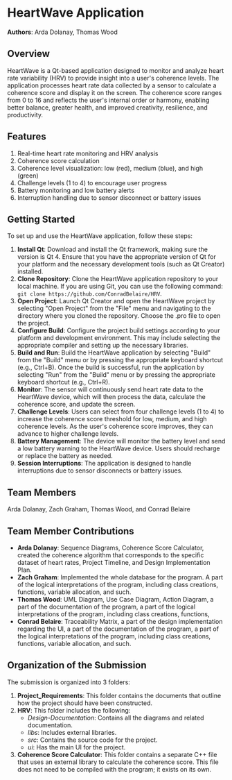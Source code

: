 # HeartWave Application

**Authors**: Arda Dolanay, Thomas Wood

## Overview

HeartWave is a Qt-based application designed to monitor and analyze heart rate variability (HRV) to provide insight into a user's coherence levels. The application processes heart rate data collected by a sensor to calculate a coherence score and display it on the screen. The coherence score ranges from 0 to 16 and reflects the user's internal order or harmony, enabling better balance, greater health, and improved creativity, resilience, and productivity.

## Features

1. Real-time heart rate monitoring and HRV analysis
2. Coherence score calculation
3. Coherence level visualization: low (red), medium (blue), and high (green)
4. Challenge levels (1 to 4) to encourage user progress
5. Battery monitoring and low battery alerts
6. Interruption handling due to sensor disconnect or battery issues

## Getting Started

To set up and use the HeartWave application, follow these steps:

1. **Install Qt**: Download and install the Qt framework, making sure the version is Qt 4. Ensure that you have the appropriate version of Qt for your platform and the necessary development tools (such as Qt Creator) installed.
2. **Clone Repository**: Clone the HeartWave application repository to your local machine. If you are using Git, you can use the following command: `git clone https://github.com/ConradBelaire/HRV`.
3. **Open Project**: Launch Qt Creator and open the HeartWave project by selecting "Open Project" from the "File" menu and navigating to the directory where you cloned the repository. Choose the .pro file to open the project.
4. **Configure Build**: Configure the project build settings according to your platform and development environment. This may include selecting the appropriate compiler and setting up the necessary libraries.
5. **Build and Run**: Build the HeartWave application by selecting "Build" from the "Build" menu or by pressing the appropriate keyboard shortcut (e.g., Ctrl+B). Once the build is successful, run the application by selecting "Run" from the "Build" menu or by pressing the appropriate keyboard shortcut (e.g., Ctrl+R).
6. **Monitor**: The sensor will continuously send heart rate data to the HeartWave device, which will then process the data, calculate the coherence score, and update the screen.
7. **Challenge Levels**: Users can select from four challenge levels (1 to 4) to increase the coherence score threshold for low, medium, and high coherence levels. As the user's coherence score improves, they can advance to higher challenge levels.
8. **Battery Management**: The device will monitor the battery level and send a low battery warning to the HeartWave device. Users should recharge or replace the battery as needed.
9. **Session Interruptions**: The application is designed to handle interruptions due to sensor disconnects or battery issues.

## Team Members

Arda Dolanay, Zach Graham, Thomas Wood, and Conrad Belaire

## Team Member Contributions

- **Arda Dolanay**: Sequence Diagrams, Coherence Score Calculator, created the coherence algorithm that corresponds to the specific dataset of heart rates, Project Timeline, and Design Implementation Plan.
- **Zach Graham**: Implemented the whole database for the program. A part of the logical interpretations of the program, including class creations, functions, variable allocation, and such.
- **Thomas Wood**: UML Diagram, Use Case Diagram, Action Diagram, a part of the documentation of the program, a part of the logical interpretations of the program, including class creations, functions,
- **Conrad Belaire**: Traceability Matrix, a part of the design implementation regarding the UI, a part of the documentation of the program, a part of the logical interpretations of the program, including class creations, functions, variable allocation, and such.

## Organization of the Submission

The submission is organized into 3 folders:

1. **Project_Requirements**: This folder contains the documents that outline how the project should have been constructed.
2. **HRV**: This folder includes the following:
   - *Design-Documentation*: Contains all the diagrams and related documentation.
   - *libs*: Includes external libraries.
   - *src*: Contains the source code for the project.
   - *ui*: Has the main UI for the project.
3. **Coherence Score Calculator**: This folder contains a separate C++ file that uses an external library to calculate the coherence score. This file does not need to be compiled with the program; it exists on its own.